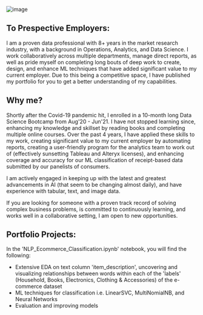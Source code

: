 ![image](https://github.com/MJ-AllDay-67/Portfolio/assets/67566192/251b60d0-838e-4357-b75e-44f132debaea)



## To Prespective Employers:
 I am a proven data professional with 8+ years in the market research industry, with a background in Operations, Analytics, and Data Science. I work collaboratively across multiple departments, manage direct reports, as well as pride myself on completing long bouts of deep work to create, design, and enhance ML techniques that have added significant value to my current employer. Due to this being a competitive space, I have published my portfolio for you to get a better understanding of my capabilities.

 ## Why me?
 Shortly after the Covid-19 pandemic hit, I enrolled in a 10-month long Data Science Bootcamp from Aug'20 - Jun'21. I have not stopped learning since, enhancing my knowledge and skillset by reading books and completing multiple online courses. Over the past 4 years, I have applied these skills to my work, creating significant value to my current employer by automating reports, creating a user-friendly program for the analytics team to work out of (effectively sunsetting Tableau and Alteryx licenses), and enhancing coverage and accuracy for our ML classification of receipt-based data submitted by our panelists of consumers.

I am actively engaged in keeping up with the latest and greatest advancements in AI (that seem to be changing almost daily), and have experience with tabular, text, and image data. 

If you are looking for someone with a proven track record of solving complex business problems, is committed to continuously learning, and works well in a collaborative setting, I am open to new opportunities.

 ## Portfolio Projects:
 In the 'NLP_Ecommerce_Classification.ipynb' notebook, you will find the following:
 - Extensive EDA on text column 'item_description', uncovering and visualizing relationships between words within each of the 'labels' (Household, Books, Electronics, Clothing & Accessories) of the e-commerce dataset
 - ML techniques for classification i.e. LinearSVC, MultiNomialNB, and Neural Networks
 - Evaluation and improving models
